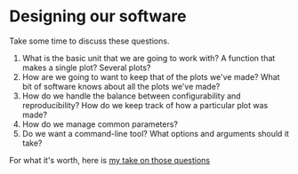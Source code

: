 # Designing our software

Take some time to discuss these questions. 

1. What is the basic unit that we are going to work with?  A function that makes a single plot?  Several plots?
2. How are we going to want to keep that of the plots we've made?  What bit of software knows about all the plots we've made?
3. How do we handle the balance between configurability and reproducibility?  How do we keep track of how a particular plot was made?
4. How do we manage common parameters?
5. Do we want a command-line tool?  What options and arguments should it take?

For what it's worth, here is [my take on those questions](03_answers.md)


